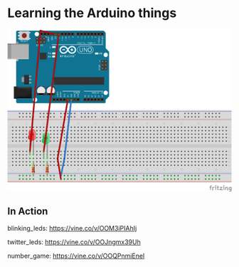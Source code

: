# Learning the Arduino things
![sketch](images/two_leds.png)

## In Action

blinking_leds: https://vine.co/v/OOM3iPIAhIj

twitter_leds: https://vine.co/v/OOJngmx39Uh

number_game: https://vine.co/v/OOQPnmiEnel